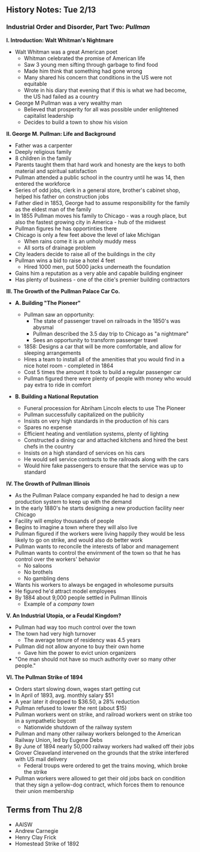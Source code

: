 History Notes: Tue 2/13
-----------------------

### Industrial Order and Disorder, Part Two: _Pullman_

__I. Introduction: Walt Whitman's Nightmare__
   + Walt Whitman was a great American poet
      + Whitman celebrated the promise of American life
      + Saw 3 young men sifting through garbage to find food
      + Made him think that something had gone wrong
      + Many shared his concern that conditions in the US were not equitable
      + Wrote in his diary that evening that if this is what we had become, the US had failed as a country
   + George M Pullman was a very wealthy man
      + Believed that prosperity for all was possible under enlightened capitalist leadership
      + Decides to build a town to show his vision

__II. George M. Pullman: Life and Background__
   + Father was a carpenter
   + Deeply religious family
   + 8 children in the family
   + Parents taught them that hard work and honesty are the keys to both material and spiritual satisfaction
   + Pullman attended a public school in the country until he was 14, then entered the workforce
   + Series of odd jobs, clerk in a general store, brother's cabinet shop, helped his father on construction jobs
   + Father died in 1853, George had to assume responsibility for the family as the eldest man of the family
   + In 1855 Pullman moves his family to Chicago - was a rough place, but also the fastest growing city in America - hub of the midwest
   + Pullman figures he has opportinties there
   + Chicago is only a few feet above the level of lake Michigan
      + When rains come it is an unholy muddy mess
      + All sorts of drainage problem
   + City leaders decide to raise all of the buildings in the city
   + Pullman wins a bid to raise a hotel 4 feet
      + Hired 1000 men, put 5000 jacks underneath the foundation
   + Gains him a reputation as a very able and capable building engineer
   + Has plenty of business - one of the citie's premier building contractors

__III. The Growth of the Pullman Palace Car Co.__

   + __A. Building "The Pioneer"__
      + Pullman saw an opportunity:
         + The state of passenger travel on railroads in the 1850's was abysmal
         + Pullman described the 3.5 day trip to Chicago as "a nightmare"
         + Sees an opportunity to transform passenger travel
      + 1858: Designs a car that will be more comfortable, and allow for sleeping arrangements
      + Hires a team to install all of the amenities that you would find in a nice hotel room - completed in 1864
      + Cost 5 times the amount it took to build a regular passenger car
      + Pullman figured there were plenty of people with money who would pay extra to ride in comfort

   + __B. Building a National Reputation__
      + Funeral procession for Abriham Lincoln elects to use The Pioneer
      + Pullman successfully capitalized on the publicity
      + Insists on very high standards in the production of his cars
      + Spares no expense
      + Efficient heating and ventilation systems, plenty of lighting
      + Constructed a dining car and attached kitchens and hired the best chefs in the country
      + Insists on a high standard of services on his cars
      + He would sell service contracts to the railroads along with the cars
      + Would hire fake passengers to ensure that the service was up to standard

__IV. The Growth of Pullman Illinois__
   + As the Pullman Palace company expanded he had to design a new production system to keep up with the demand
   + In the early 1880's he starts designing a new production facility neer Chicago
   + Facility will employ thousands of people
   + Begins to imagine a town where they will also live
   + Pullman figured if the workers were living happily they would be less likely to go on strike, and would also do better work
   + Pullman wants to reconcile the interests of labor and management
   + Pullman wants to control the envirnment of the town so that he has control over the workers' behavior
      + No saloons
      + No brothels
      + No gambling dens
   + Wants his workers to always be engaged in wholesome pursuits
   + He figured he'd attract model employees
   + By 1884 about 9,000 people settled in Pullman Illinois
      + Example of a _company town_

__V. An Industrial Utopia, or a Feudal Kingdom?__
   + Pullman had way too much control over the town
   + The town had very high turnover
      + The average tenure of residency was 4.5 years
   + Pullman did not allow anyone to buy their own home
      + Gave him the power to evict union organizers
   + "One man should not have so much authority over so many other people."

__VI. The Pullman Strike of 1894__
   + Orders start slowing down, wages start getting cut
   + In April of 1893, avg. monthly salary $51
   + A year later it dropped to $36.50, a 28% reduction
   + Pullman refused to lower the rent (about $15)
   + Pullman workers went on strike, and railroad workers went on strike too in a sympathetic boycott
      + Nationwide shutdown of the railway system
   + Pullman and many other railway workers belonged to the American Railway Union, led by Eugene Debs
   + By June of 1894 nearly 50,000 railway workers had walked off their jobs
   + Grover Cleaveland intervened on the grounds that the strike interfered with US mail delivery
      + Federal troups were ordered to get the trains moving, which broke the strike
   + Pullman workers were allowed to get their old jobs back on condition that they sign a yellow-dog contract, which forces them to renounce their union membership

Terms from Thu 2/8
------------------
+ AAISW
+ Andrew Carnegie
+ Henry Clay Frick
+ Homestead Strike of 1892
